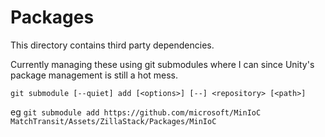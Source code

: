 # Packages

This directory contains third party dependencies.

Currently managing these using git submodules where I can
since Unity's package management is still a hot mess.

`git submodule [--quiet] add [<options>] [--] <repository> [<path>]`

eg `git submodule add https://github.com/microsoft/MinIoC MatchTransit/Assets/ZillaStack/Packages/MinIoC`
